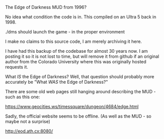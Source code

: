 The Edge of Darkness MUD from 1996? 

No idea what condition the code is in. This compiled on an Ultra 5 back in 1998.

./dms should launch the game - in the proper environment

I make no claims to this source code, I am merely archiving it here.

I have had this backup of the codebase for almost 30 years now. I am posting it so it is not lost to time, but will remove it from github if an original author from the Colorado University where this was originally hosted requests it.

What *IS* the Edge of Darkness?  Well, that question should probably more accurately be "What *WAS* the Edge of Darkness?"

There are some old web pages still hanging around describing the MUD - such as this one:

https://www.geocities.ws/timessquare/dungeon/4684/edge.html

Sadly, the official website seems to be offline.  (As well as the MUD - so maybe not a surprise)

http://eod.ath.cx:8080/


